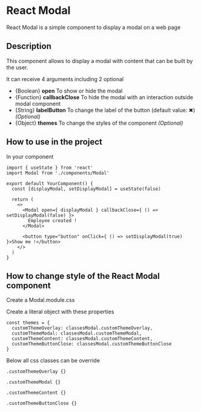 # React Modal

React Modal is a simple component to display a modal on a web page


## Description

This component allows to display a modal with content that can be built by the user.

It can receive 4 arguments including 2 optional

- {Boolean} **open** To show or hide the modal
- {Function} **callbackClose** To hide the modal with an interaction outside modal component
- {String} **labelButton** To change the label of the button (default value: ✖) _(Optional)_
- {Object} **themes** To change the styles of the component _(Optional)_


## How to use in the project

In your component

```
import { useState } from 'react'
import Modal from './components/Modal'

export default YourComponent() {
  const [displayModal, setDisplayModal] = useState(false)

  return (
    <>
      <Modal open={ displayModal } callbackClose={ () => setDisplayModal(false) }>
        Employee created !
      </Modal>

      <button type="button" onClick={ () => setDisplayModal(true) }>Show me !</button>
    </>
  )
}
```

## How to change style of the React Modal component

Create a Modal.module.css

Create a literal object with these properties

```
const themes = {
  customThemeOverlay: classesModal.customThemeOverlay,
  customThemeModal: classesModal.customThemeModal,
  customThemeContent: classesModal.customThemeContent,
  customThemeButtonClose: classesModal.customThemeButtonClose
}
```


Below all css classes can be override

```
.customThemeOverlay {}

.customThemeModal {}

.customThemeContent {}

.customThemeButtonClose {}
```